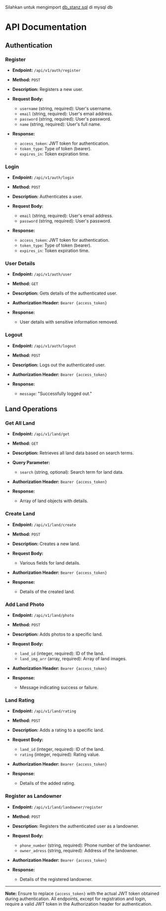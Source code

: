 Silahkan untuk mengimport <a href="https://github.com/Kurniawanrzk/STANDZ-api/blob/main/db_standz.sql">db_stanz.sql</a> di mysql db
<a href="https://github.com/Kurniawanrzk/STANDZ-api/blob/main/API-STANDZ.postman_collection.json"></a>

# API Documentation

## Authentication

### Register
- **Endpoint:** `/api/v1/auth/register`
- **Method:** `POST`
- **Description:** Registers a new user.
- **Request Body:**
  - `username` (string, required): User's username.
  - `email` (string, required): User's email address.
  - `password` (string, required): User's password.
  - `name` (string, required): User's full name.

- **Response:**
  - `access_token`: JWT token for authentication.
  - `token_type`: Type of token (bearer).
  - `expires_in`: Token expiration time.

### Login
- **Endpoint:** `/api/v1/auth/login`
- **Method:** `POST`
- **Description:** Authenticates a user.
- **Request Body:**
  - `email` (string, required): User's email address.
  - `password` (string, required): User's password.

- **Response:**
  - `access_token`: JWT token for authentication.
  - `token_type`: Type of token (bearer).
  - `expires_in`: Token expiration time.

### User Details
- **Endpoint:** `/api/v1/auth/user`
- **Method:** `GET`
- **Description:** Gets details of the authenticated user.
- **Authorization Header:** `Bearer {access_token}`

- **Response:**
  - User details with sensitive information removed.

### Logout
- **Endpoint:** `/api/v1/auth/logout`
- **Method:** `POST`
- **Description:** Logs out the authenticated user.
- **Authorization Header:** `Bearer {access_token}`

- **Response:**
  - `message`: "Successfully logged out."

## Land Operations

### Get All Land
- **Endpoint:** `/api/v1/land/get`
- **Method:** `GET`
- **Description:** Retrieves all land data based on search terms.
- **Query Parameter:**
  - `search` (string, optional): Search term for land data.

- **Authorization Header:** `Bearer {access_token}`

- **Response:**
  - Array of land objects with details.

### Create Land
- **Endpoint:** `/api/v1/land/create`
- **Method:** `POST`
- **Description:** Creates a new land.
- **Request Body:**
  - Various fields for land details.

- **Authorization Header:** `Bearer {access_token}`

- **Response:**
  - Details of the created land.

### Add Land Photo
- **Endpoint:** `/api/v1/land/photo`
- **Method:** `POST`
- **Description:** Adds photos to a specific land.
- **Request Body:**
  - `land_id` (integer, required): ID of the land.
  - `land_img_arr` (array, required): Array of land images.

- **Authorization Header:** `Bearer {access_token}`

- **Response:**
  - Message indicating success or failure.

### Land Rating
- **Endpoint:** `/api/v1/land/rating`
- **Method:** `POST`
- **Description:** Adds a rating to a specific land.
- **Request Body:**
  - `land_id` (integer, required): ID of the land.
  - `rating` (integer, required): Rating value.

- **Authorization Header:** `Bearer {access_token}`

- **Response:**
  - Details of the added rating.

### Register as Landowner
- **Endpoint:** `/api/v1/land/landowner/register`
- **Method:** `POST`
- **Description:** Registers the authenticated user as a landowner.
- **Request Body:**
  - `phone_number` (string, required): Phone number of the landowner.
  - `owner_adress` (string, required): Address of the landowner.

- **Authorization Header:** `Bearer {access_token}`

- **Response:**
  - Details of the registered landowner.

---

**Note:** Ensure to replace `{access_token}` with the actual JWT token obtained during authentication. All endpoints, except for registration and login, require a valid JWT token in the Authorization header for authentication.
